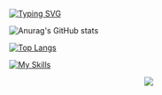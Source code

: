 <a href="https://git.io/typing-svg"><img src="https://readme-typing-svg.demolab.com?font=Fira+Code&weight=500&size=22&pause=1000&color=1B40DE&width=600&lines=HELLO%2C+My+name+is+Thamindu+Sulakshana;Be+Welcome!+%3A)" alt="Typing SVG" /></a>


![Anurag's GitHub stats](https://github-readme-stats.vercel.app/api?username=ThaminduSulakshana&theme=yeblu&show_icons=true)

[![Top Langs](https://github-readme-stats.vercel.app/api/top-langs/?username=anuraghazra&layout=compact)](https://github.com/anuraghazra/github-readme-stats)

[![My Skills](https://skillicons.dev/icons?i=java,kotlin,nodejs,figma&theme=light)](https://skillicons.dev)

<p align="center">
  <a href="https://skillicons.dev">
    <img src="https://skillicons.dev/icons?i=git,kubernetes,docker,c,vim" />
  </a>
</p>
